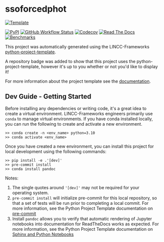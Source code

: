 # ssoforcedphot

[![Template](https://img.shields.io/badge/Template-LINCC%20Frameworks%20Python%20Project%20Template-brightgreen)](https://lincc-ppt.readthedocs.io/en/latest/)

[![PyPI](https://img.shields.io/pypi/v/ssoforcedphot?color=blue&logo=pypi&logoColor=white)](https://pypi.org/project/ssoforcedphot/)
[![GitHub Workflow Status](https://img.shields.io/github/actions/workflow/status/lsst-sssc/ssoforcedphot/smoke-test.yml)](https://github.com/lsst-sssc/ssoforcedphot/actions/workflows/smoke-test.yml)
[![Codecov](https://codecov.io/gh/lsst-sssc/ssoforcedphot/branch/main/graph/badge.svg)](https://codecov.io/gh/lsst-sssc/ssoforcedphot)
[![Read The Docs](https://img.shields.io/readthedocs/ssoforcedphot)](https://ssoforcedphot.readthedocs.io/)
[![Benchmarks](https://img.shields.io/github/actions/workflow/status/lsst-sssc/ssoforcedphot/asv-main.yml?label=benchmarks)](https://lsst-sssc.github.io/ssoforcedphot/)

This project was automatically generated using the LINCC-Frameworks 
[python-project-template](https://github.com/lincc-frameworks/python-project-template).

A repository badge was added to show that this project uses the python-project-template, however it's up to
you whether or not you'd like to display it!

For more information about the project template see the 
[documentation](https://lincc-ppt.readthedocs.io/en/latest/).

## Dev Guide - Getting Started

Before installing any dependencies or writing code, it's a great idea to create a
virtual environment. LINCC-Frameworks engineers primarily use `conda` to manage virtual
environments. If you have conda installed locally, you can run the following to
create and activate a new environment.

```
>> conda create -n <env_name> python=3.10
>> conda activate <env_name>
```

Once you have created a new environment, you can install this project for local
development using the following commands:

```
>> pip install -e .'[dev]'
>> pre-commit install
>> conda install pandoc
```

Notes:
1. The single quotes around `'[dev]'` may not be required for your operating system.
2. `pre-commit install` will initialize pre-commit for this local repository, so
   that a set of tests will be run prior to completing a local commit. For more
   information, see the Python Project Template documentation on 
   [pre-commit](https://lincc-ppt.readthedocs.io/en/latest/practices/precommit.html)
3. Install `pandoc` allows you to verify that automatic rendering of Jupyter notebooks
   into documentation for ReadTheDocs works as expected. For more information, see
   the Python Project Template documentation on
   [Sphinx and Python Notebooks](https://lincc-ppt.readthedocs.io/en/latest/practices/sphinx.html#python-notebooks)
